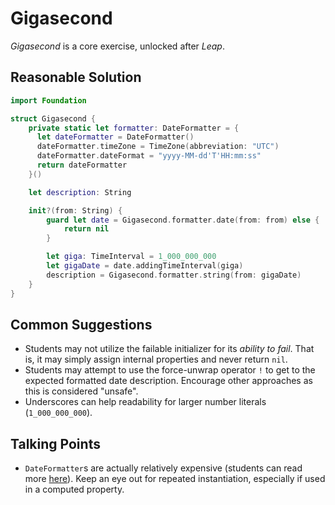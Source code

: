 # Gigasecond

_Gigasecond_ is a core exercise, unlocked after _Leap_.

## Reasonable Solution

```swift
import Foundation

struct Gigasecond {
    private static let formatter: DateFormatter = {
      let dateFormatter = DateFormatter()
      dateFormatter.timeZone = TimeZone(abbreviation: "UTC")
      dateFormatter.dateFormat = "yyyy-MM-dd'T'HH:mm:ss"
      return dateFormatter
    }()

    let description: String

    init?(from: String) {
        guard let date = Gigasecond.formatter.date(from: from) else {
            return nil
        }

        let giga: TimeInterval = 1_000_000_000
        let gigaDate = date.addingTimeInterval(giga)
        description = Gigasecond.formatter.string(from: gigaDate)
    }
}
```

## Common Suggestions

- Students may not utilize the failable initializer for its _ability to fail_.
  That is, it may simply assign internal properties and never return `nil`.
- Students may attempt to use the force-unwrap operator `!` to get to the
  expected formatted date description. Encourage other approaches as this is
  considered "unsafe".
- Underscores can help readability for larger number literals (`1_000_000_000`).

## Talking Points

- `DateFormatter`s are actually relatively expensive (students can read more
  [here](http://jordansmith.io/performant-date-parsing/)). Keep an eye out
  for repeated instantiation, especially if used in a computed property.
